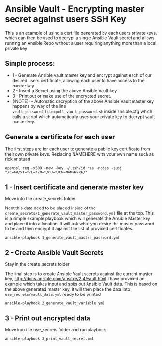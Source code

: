 # Ansible Vault - Encrypting master secret against users SSH Key

This is an example of using a cert file generated by each users private keys, which can then be used to decrypt a single Ansible Vault secret and allows running an Ansible Repo without a user requiring anything more than a local private key

## Simple process:

* 1 - Generate Ansible vault master key and encrypt against each of our desired users certificate, allowing each user to have access to the master key.
* 2 - Insert a Secret using the above Ansible Vault key
* 3 - Print out or make use of the encrypted secret.
* ((NOTE)) - Automatic decryption of the above Ansible Vault master key happens by way of the line ```vault_password_file=pull_vault_password.sh``` inside ansible.cfg which calls a script which automatically uses your private key to decrypt vault master key.

## Generate a certificate for each user

The first steps are for each user to generate a public key certificate from their own private keys. Replacing NAMEHERE with your own name such as rick or stuart

```openssl req -x509 -new -key ~/.ssh/id_rsa -nodes -subj "/C=GB/ST=*/L=*/O=*/OU=*/CN=NAMEHERE/"```

## 1 - Insert certificate and generate master key

Move into the create_secrets folder

Next this data need to be placed inside of the `create_secrets/1_generate_vault_master_password.yml` file at the top. This is a simple example playbook which will generate the Ansible Master key and place it into a location. It will ask what you desire the master password to be and then encrypt it against the list of provided certificates.

```ansible-playbook 1_generate_vault_master_password.yml```

## 2 - Create Ansible Vault Secrets

Stay in the create_secrets folder

The final step is to create Ansible Vault secrets against the current master key, http://docs.ansible.com/ansible/2.4/vault.html I have provided an example which takes input and spits out Ansible Vault data. This is based on the above generated master key, it will then place the data into ```use_secrets/vault_data.yml``` ready to be printed

```ansible-playbook 2_generate_vault_variable.yml```

## 3 - Print out encrypted data

Move into the use_secrets folder and run playbook

```ansible-playbook 3_print_vault_secret.yml```
